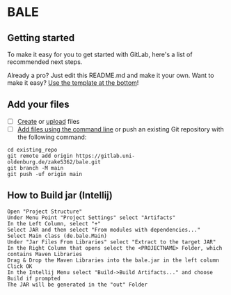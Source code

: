 # BALE



## Getting started

To make it easy for you to get started with GitLab, here's a list of recommended next steps.

Already a pro? Just edit this README.md and make it your own. Want to make it easy? [Use the template at the bottom](#editing-this-readme)!

## Add your files

- [ ] [Create](https://docs.gitlab.com/ee/user/project/repository/web_editor.html#create-a-file) or [upload](https://docs.gitlab.com/ee/user/project/repository/web_editor.html#upload-a-file) files
- [ ] [Add files using the command line](https://docs.gitlab.com/ee/gitlab-basics/add-file.html#add-a-file-using-the-command-line) or push an existing Git repository with the following command:

```
cd existing_repo
git remote add origin https://gitlab.uni-oldenburg.de/zake5362/bale.git
git branch -M main
git push -uf origin main
```

## How to Build jar (Intellij)
 
```
Open "Project Structure" 
Under Menu Point "Project Settings" select "Artifacts"
In the Left Column, select "+"
Select JAR and then select "From modules with dependencies..."
Select Main class (de.bale.Main)
Under "Jar Files From Libraries" select "Extract to the target JAR"
In the Right Column that opens select the <PROJECTNAME> Folder, which contains Maven Libraries
Drag & Drop the Maven Libraries into the bale.jar in the left column
Click OK
In the Intellij Menu select "Build->Build Artifacts..." and choose Build if prompted
The JAR will be generated in the "out" Folder
```
